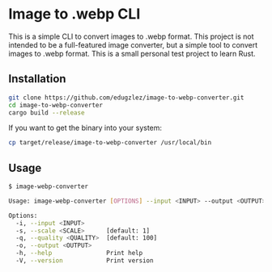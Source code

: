 # Image to .webp CLI

This is a simple CLI to convert images to .webp format. This project is not intended to be a full-featured image converter, but a simple tool to convert images to .webp format. This is a small personal test project to learn Rust.

## Installation

```bash
git clone https://github.com/edugzlez/image-to-webp-converter.git
cd image-to-webp-converter
cargo build --release
```

If you want to get the binary into your system:
```bash
cp target/release/image-to-webp-converter /usr/local/bin
```

## Usage

```bash	
$ image-webp-converter

Usage: image-webp-converter [OPTIONS] --input <INPUT> --output <OUTPUT>

Options:
  -i, --input <INPUT>      
  -s, --scale <SCALE>      [default: 1]
  -q, --quality <QUALITY>  [default: 100]
  -o, --output <OUTPUT>    
  -h, --help               Print help
  -V, --version            Print version
```
